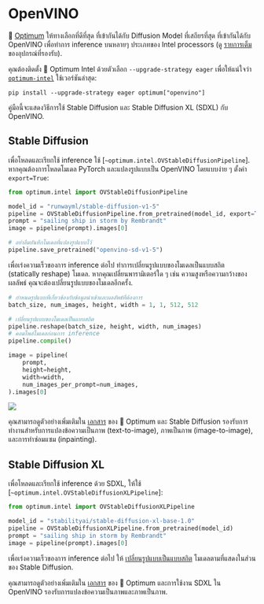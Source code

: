 <!--Copyright 2023 The HuggingFace Team. All rights reserved.

Licensed under the Apache License, Version 2.0 (the "License"); you may not use this file except in compliance with
the License. You may obtain a copy of the License at

http://www.apache.org/licenses/LICENSE-2.0

Unless required by applicable law or agreed to in writing, software distributed under the License is distributed on
an "AS IS" BASIS, WITHOUT WARRANTIES OR CONDITIONS OF ANY KIND, either express or implied. See the License for the
specific language governing permissions and limitations under the License.
-->


# OpenVINO

🤗 [Optimum](https://github.com/huggingface/optimum-intel) ให้ทางเลือกที่ดีที่สุด ที่เข้ากันได้กับ Diffusion Model ที่เสถียรที่สุด ที่เข้ากันได้กับ OpenVINO เพื่อทำการ inference บนหลายๆ ประเภทของ Intel processors (ดู [รายการเต็ม](https://docs.openvino.ai/latest/openvino_docs_OV_UG_supported_plugins_Supported_Devices.html) ของอุปกรณ์ที่รองรับ).

คุณต้องติดตั้ง 🤗 Optimum Intel ด้วยตัวเลือก `--upgrade-strategy eager` เพื่อให้แน่ใจว่า [`optimum-intel`](https://github.com/huggingface/optimum-intel) ใช้เวอร์ชันล่าสุด:

```
pip install --upgrade-strategy eager optimum["openvino"]
```

คู่มือนี้จะแสดงวิธีการใช้ Stable Diffusion และ Stable Diffusion XL (SDXL) กับ OpenVINO.

## Stable Diffusion

เพื่อโหลดและเรียกใช้ inference ใช้ [`~optimum.intel.OVStableDiffusionPipeline`]. หากคุณต้องการโหลดโมเดล PyTorch และแปลงรูปแบบเป็น OpenVINO โดยแบบง่าย ๆ ตั้งค่า `export=True`:

```python
from optimum.intel import OVStableDiffusionPipeline

model_id = "runwayml/stable-diffusion-v1-5"
pipeline = OVStableDiffusionPipeline.from_pretrained(model_id, export=True)
prompt = "sailing ship in storm by Rembrandt"
image = pipeline(prompt).images[0]

# อย่าลืมบันทึกโมเดลที่แปลงรูปแบบไว้
pipeline.save_pretrained("openvino-sd-v1-5")
```

เพื่อเร่งความเร็วของการ inference ต่อไป ทำการเปลี่ยนรูปแบบของโมเดลเป็นแบบสถิต (statically reshape) โมเดล. หากคุณเปลี่ยนพารามิเตอร์ใด ๆ เช่น ความสูงหรือความกว้างของผลลัพธ์ คุณจะต้องเปลี่ยนรูปแบบของโมเดลอีกครั้ง.

```python
# กำหนดรูปแบบที่เกี่ยวข้องกับข้อมูลนำเข้าและผลลัพธ์ที่ต้องการ
batch_size, num_images, height, width = 1, 1, 512, 512

# เปลี่ยนรูปแบบของโมเดลเป็นแบบสถิต
pipeline.reshape(batch_size, height, width, num_images)
# คอมไพล์โมเดลก่อนการ inference
pipeline.compile()

image = pipeline(
    prompt,
    height=height,
    width=width,
    num_images_per_prompt=num_images,
).images[0]
```
<div class="flex justify-center">
    <img src="https://huggingface.co/datasets/optimum/documentation-images/resolve/main/intel/openvino/stable_diffusion_v1_5_sail_boat_rembrandt.png">
</div>

คุณสามารถดูตัวอย่างเพิ่มเติมใน [เอกสาร](https://huggingface.co/docs/optimum/intel/inference#stable-diffusion) ของ 🤗 Optimum และ Stable Diffusion รองรับการทำงานสำหรับการแปลงข้อความเป็นภาพ (text-to-image), ภาพเป็นภาพ (image-to-image), และการทำซ่อมแซม (inpainting).

## Stable Diffusion XL

เพื่อโหลดและเรียกใช้ inference ด้วย SDXL, ให้ใช้ [`~optimum.intel.OVStableDiffusionXLPipeline`]:

```python
from optimum.intel import OVStableDiffusionXLPipeline

model_id = "stabilityai/stable-diffusion-xl-base-1.0"
pipeline = OVStableDiffusionXLPipeline.from_pretrained(model_id)
prompt = "sailing ship in storm by Rembrandt"
image = pipeline(prompt).images[0]
```

เพื่อเร่งความเร็วของการ inference ต่อไป ให้ [เปลี่ยนรูปแบบเป็นแบบสถิต](#stable-diffusion) โมเดลตามที่แสดงในส่วนของ Stable Diffusion.

คุณสามารถดูตัวอย่างเพิ่มเติมใน [เอกสาร](https://huggingface.co/docs/optimum/intel/inference#stable-diffusion-xl) ของ 🤗 Optimum และการใช้งาน SDXL ใน OpenVINO รองรับการแปลงข้อความเป็นภาพและภาพเป็นภาพ.